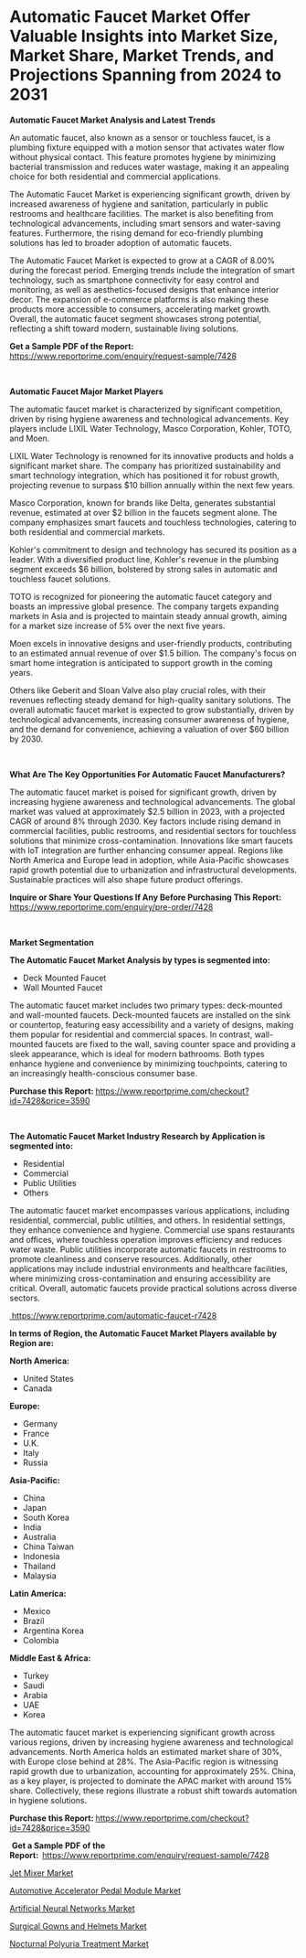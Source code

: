 <p><h1>Automatic Faucet Market Offer Valuable Insights into Market Size, Market Share, Market Trends, and Projections Spanning from 2024 to 2031</h1></p><p><strong>Automatic Faucet Market Analysis and Latest Trends</strong></p>
<p><p>An automatic faucet, also known as a sensor or touchless faucet, is a plumbing fixture equipped with a motion sensor that activates water flow without physical contact. This feature promotes hygiene by minimizing bacterial transmission and reduces water wastage, making it an appealing choice for both residential and commercial applications. </p><p>The Automatic Faucet Market is experiencing significant growth, driven by increased awareness of hygiene and sanitation, particularly in public restrooms and healthcare facilities. The market is also benefiting from technological advancements, including smart sensors and water-saving features. Furthermore, the rising demand for eco-friendly plumbing solutions has led to broader adoption of automatic faucets.</p><p>The Automatic Faucet Market is expected to grow at a CAGR of 8.00% during the forecast period. Emerging trends include the integration of smart technology, such as smartphone connectivity for easy control and monitoring, as well as aesthetics-focused designs that enhance interior decor. The expansion of e-commerce platforms is also making these products more accessible to consumers, accelerating market growth. Overall, the automatic faucet segment showcases strong potential, reflecting a shift toward modern, sustainable living solutions.</p></p>
<p><strong>Get a Sample PDF of the Report:&nbsp;</strong> <a href="https://www.reportprime.com/enquiry/request-sample/7428?utm_campaign=12&utm_medium=2&utm_source=Github&utm_content=ia&utm_term=02102024&utm_id=automatic-faucet">https://www.reportprime.com/enquiry/request-sample/7428</a></p>
<p>&nbsp;</p>
<p><strong>Automatic Faucet Major Market Players</strong></p>
<p><p>The automatic faucet market is characterized by significant competition, driven by rising hygiene awareness and technological advancements. Key players include LIXIL Water Technology, Masco Corporation, Kohler, TOTO, and Moen.</p><p>LIXIL Water Technology is renowned for its innovative products and holds a significant market share. The company has prioritized sustainability and smart technology integration, which has positioned it for robust growth, projecting revenue to surpass $10 billion annually within the next few years.</p><p>Masco Corporation, known for brands like Delta, generates substantial revenue, estimated at over $2 billion in the faucets segment alone. The company emphasizes smart faucets and touchless technologies, catering to both residential and commercial markets.</p><p>Kohler's commitment to design and technology has secured its position as a leader. With a diversified product line, Kohler's revenue in the plumbing segment exceeds $6 billion, bolstered by strong sales in automatic and touchless faucet solutions.</p><p>TOTO is recognized for pioneering the automatic faucet category and boasts an impressive global presence. The company targets expanding markets in Asia and is projected to maintain steady annual growth, aiming for a market size increase of 5% over the next five years.</p><p>Moen excels in innovative designs and user-friendly products, contributing to an estimated annual revenue of over $1.5 billion. The company's focus on smart home integration is anticipated to support growth in the coming years.</p><p>Others like Geberit and Sloan Valve also play crucial roles, with their revenues reflecting steady demand for high-quality sanitary solutions. The overall automatic faucet market is expected to grow substantially, driven by technological advancements, increasing consumer awareness of hygiene, and the demand for convenience, achieving a valuation of over $60 billion by 2030.</p></p>
<p>&nbsp;</p>
<p><strong>What Are The Key Opportunities For Automatic Faucet Manufacturers?</strong></p>
<p><p>The automatic faucet market is poised for significant growth, driven by increasing hygiene awareness and technological advancements. The global market was valued at approximately $2.5 billion in 2023, with a projected CAGR of around 8% through 2030. Key factors include rising demand in commercial facilities, public restrooms, and residential sectors for touchless solutions that minimize cross-contamination. Innovations like smart faucets with IoT integration are further enhancing consumer appeal. Regions like North America and Europe lead in adoption, while Asia-Pacific showcases rapid growth potential due to urbanization and infrastructural developments. Sustainable practices will also shape future product offerings.</p></p>
<p><strong>Inquire or Share Your Questions If Any Before Purchasing This Report:</strong> <a href="https://www.reportprime.com/enquiry/pre-order/7428?utm_campaign=12&utm_medium=2&utm_source=Github&utm_content=ia&utm_term=02102024&utm_id=automatic-faucet">https://www.reportprime.com/enquiry/pre-order/7428</a></p>
<p>&nbsp;</p>
<p><strong>Market Segmentation</strong></p>
<p><strong>The Automatic Faucet Market Analysis by types is segmented into:</strong></p>
<p><ul><li>Deck Mounted Faucet</li><li>Wall Mounted Faucet</li></ul></p>
<p><p>The automatic faucet market includes two primary types: deck-mounted and wall-mounted faucets. Deck-mounted faucets are installed on the sink or countertop, featuring easy accessibility and a variety of designs, making them popular for residential and commercial spaces. In contrast, wall-mounted faucets are fixed to the wall, saving counter space and providing a sleek appearance, which is ideal for modern bathrooms. Both types enhance hygiene and convenience by minimizing touchpoints, catering to an increasingly health-conscious consumer base.</p></p>
<p><strong>Purchase this Report:&nbsp;</strong><a href="https://www.reportprime.com/checkout?id=7428&price=3590&utm_campaign=12&utm_medium=2&utm_source=Github&utm_content=ia&utm_term=02102024&utm_id=automatic-faucet">https://www.reportprime.com/checkout?id=7428&price=3590</a></p>
<p>&nbsp;</p>
<p><strong>The Automatic Faucet Market Industry Research by Application is segmented into:</strong></p>
<p><ul><li>Residential</li><li>Commercial</li><li>Public Utilities</li><li>Others</li></ul></p>
<p><p>The automatic faucet market encompasses various applications, including residential, commercial, public utilities, and others. In residential settings, they enhance convenience and hygiene. Commercial use spans restaurants and offices, where touchless operation improves efficiency and reduces water waste. Public utilities incorporate automatic faucets in restrooms to promote cleanliness and conserve resources. Additionally, other applications may include industrial environments and healthcare facilities, where minimizing cross-contamination and ensuring accessibility are critical. Overall, automatic faucets provide practical solutions across diverse sectors.</p></p>
<p><a href="https://www.reportprime.com/automatic-faucet-r7428?utm_campaign=12&utm_medium=2&utm_source=Github&utm_content=ia&utm_term=02102024&utm_id=automatic-faucet">&nbsp;https://www.reportprime.com/automatic-faucet-r7428</a></p>
<p><strong>In terms of Region, the Automatic Faucet Market Players available by Region are:</strong></p>
<p>
    <p> <strong> North America: </strong>
        <ul>
            <li>United States</li>
            <li>Canada</li>
        </ul>
        </p> 
    <p> <strong> Europe: </strong>
        <ul>
            <li>Germany</li>
            <li>France</li>
            <li>U.K.</li>
            <li>Italy</li>
            <li>Russia</li>
        </ul>
        </p> 
    <p> <strong> Asia-Pacific: </strong>
        <ul>
            <li>China</li>
            <li>Japan</li>
            <li>South Korea</li>
            <li>India</li>
            <li>Australia</li>
            <li>China Taiwan</li>
            <li>Indonesia</li>
            <li>Thailand</li>
            <li>Malaysia</li>
        </ul>
        </p> 
    <p> <strong> Latin America: </strong>
        <ul>
            <li>Mexico</li>
            <li>Brazil</li>
            <li>Argentina Korea</li>
            <li>Colombia</li>
        </ul>
        </p> 
    <p> <strong> Middle East & Africa: </strong>
        <ul>
            <li>Turkey</li>
            <li>Saudi</li>
            <li>Arabia</li>
            <li>UAE</li>
            <li>Korea</li>
        </ul>
    </p>
    </p>
<p><p>The automatic faucet market is experiencing significant growth across various regions, driven by increasing hygiene awareness and technological advancements. North America holds an estimated market share of 30%, with Europe close behind at 28%. The Asia-Pacific region is witnessing rapid growth due to urbanization, accounting for approximately 25%. China, as a key player, is projected to dominate the APAC market with around 15% share. Collectively, these regions illustrate a robust shift towards automation in hygiene solutions.</p></p>
<p><strong>Purchase this Report: </strong><a href="https://www.reportprime.com/checkout?id=7428&price=3590&utm_campaign=12&utm_medium=2&utm_source=Github&utm_content=ia&utm_term=02102024&utm_id=automatic-faucet">https://www.reportprime.com/checkout?id=7428&price=3590</a></p>
<p>&nbsp;<strong>Get a Sample PDF of the Report:&nbsp;&nbsp;</strong><a href="https://www.reportprime.com/enquiry/request-sample/7428?utm_campaign=12&utm_medium=2&utm_source=Github&utm_content=ia&utm_term=02102024&utm_id=automatic-faucet">https://www.reportprime.com/enquiry/request-sample/7428</a></p>
<p><strong></strong></p>
<p><p><a href="https://github.com/JakirUddin511/Market-Research-Report-List-1/blob/main/jet-mixer-market.md?utm_campaign=12&utm_medium=2&utm_source=Github&utm_content=ia&utm_term=02102024&utm_id=automatic-faucet">Jet Mixer Market</a></p><p><a href="https://medium.com/@myronobertrtys5475654/automotive-accelerator-pedal-module-market-outlook-and-forecast-from-2024-to-2031-3426d776790e?utm_campaign=12&utm_medium=2&utm_source=Github&utm_content=ia&utm_term=02102024&utm_id=automatic-faucet">Automotive Accelerator Pedal Module Market</a></p><p><a href="https://www.linkedin.com/pulse/artificial-neural-networks-market-research-report-exploring-d7vde?utm_campaign=12&utm_medium=2&utm_source=Github&utm_content=ia&utm_term=02102024&utm_id=automatic-faucet">Artificial Neural Networks Market</a></p><p><a href="https://issuu.com/reportprime-2/docs/surgical-gowns-and-helmets-market-s_a9c00a1bb5ac42?utm_campaign=12&utm_medium=2&utm_source=Github&utm_content=ia&utm_term=02102024&utm_id=automatic-faucet">Surgical Gowns and Helmets Market</a></p><p><a href="https://www.linkedin.com/pulse/emerging-trends-nocturnal-polyuria-treatment-market-global-outlook-psvke?utm_campaign=12&utm_medium=2&utm_source=Github&utm_content=ia&utm_term=02102024&utm_id=automatic-faucet">Nocturnal Polyuria Treatment Market</a></p></p>